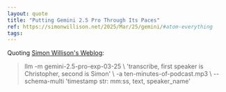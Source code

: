 ```yaml
---
layout: quote
title: "Putting Gemini 2.5 Pro Through Its Paces"
ref: https://simonwillison.net/2025/Mar/25/gemini/#atom-everything
tags:
---
```


Quoting [Simon Willison&#39;s Weblog](https://simonwillison.net/2025/Mar/25/gemini/#atom-everything):

> llm -m gemini-2.5-pro-exp-03-25 \ &#39;transcribe, first speaker is Christopher, second is Simon&#39; \ -a ten-minutes-of-podcast.mp3 \ --schema-multi &#39;timestamp str: mm:ss, text, speaker_name&#39;

